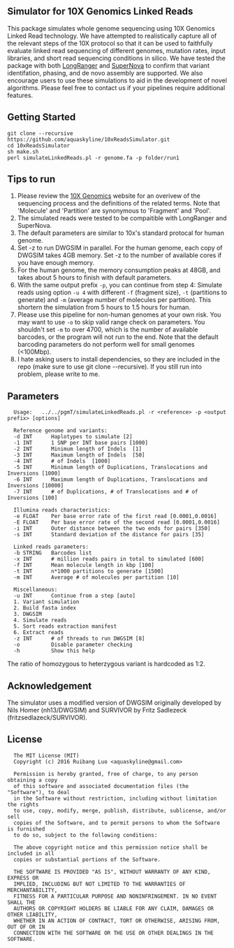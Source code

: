 ## Simulator for 10X Genomics Linked Reads

This package simulates whole genome sequencing using 10X Genomics Linked Read technology.  We have attempted to realistically capture all of the relevant steps of the 10X protocol so that it can be used to faithfully evaluate linked read sequencing of different genomes, mutation rates, input libraries, and short read sequencing conditions in silico. We have tested the package with both <a href="https://support.10xgenomics.com/genome-exome/software/pipelines/latest/what-is-long-ranger">LongRanger</a> and <a href="https://support.10xgenomics.com/de-novo-assembly/software/overview/welcome">SuperNova</a> to confirm that variant identifation, phasing, and de novo assembly are supported. We also encourage users to use these simulations to aid in the development of novel algorithms. Please feel free to contact us if your pipelines require additional features.

## Getting Started

```
git clone --recursive https://github.com/aquaskyline/10xReadsSimulator.git
cd 10xReadsSimulator
sh make.sh
perl simulateLinkedReads.pl -r genome.fa -p folder/run1
```

## Tips to run
1. Please review the <a href="https://www.10xgenomics.com/">10X Genomics</a> website for an overivew of the sequencing process and the definitions of the related terms. Note that 'Molecule' and 'Partition' are synonymous to 'Fragment' and 'Pool'.
2. The simulated reads were tested to be compaitible with LongRanger and SuperNova.
3. The default parameters are similar to 10x's standard protocal for human genome.
4. Set -z to run DWGSIM in parallel. For the human genome, each copy of DWGSIM takes 4GB memory. Set -z to the number of available cores if you have enough memory.
5. For the human genome, the memory consumption peaks at 48GB, and takes about 5 hours to finish with default parameters.
6. With the same output prefix `-p`, you can continue from step 4: Simulate reads using option `-u 4` with different `-f` (fragment size), `-t` (partitions to generate) and `-m` (average number of molecules per partition). This shortern the simulation from 5 hours to 1.5 hours for human.
7. Please use this pipeline for non-human genomes at your own risk. You may want to use `-o` to skip valid range check on parameters. You shouldn't set `-m` to over 4700, which is the number of available barcodes, or the program will not run to the end. Note that the default barcoding parameters do not perform well for small genomes (<100Mbp).
8. I hate asking users to install dependencies, so they are included in the repo (make sure to use git clone --recursive). If you still run into problem, please write to me.


## Parameters
```
  Usage:   ../../pgmT/simulateLinkedReads.pl -r <reference> -p <output prefix> [options]

  Reference genome and variants:
  -d INT      Haplotypes to simulate [2]
  -1 INT      1 SNP per INT base pairs [1000]
  -2 INT      Minimum length of Indels  [1]
  -3 INT      Maximum length of Indels  [50]
  -4 INT      # of Indels  [1000]
  -5 INT      Minimum length of Duplications, Translocations and Inversions [1000]
  -6 INT      Maximum length of Duplications, Translocations and Inversions [10000]
  -7 INT      # of Duplications, # of Translocations and # of Inversions [100]

  Illumina reads characteristics:
  -e FLOAT    Per base error rate of the first read [0.0001,0.0016]
  -E FLOAT    Per base error rate of the second read [0.0001,0.0016]
  -i INT      Outer distance between the two ends for pairs [350]
  -s INT      Standard deviation of the distance for pairs [35]

  Linked reads parameters:
  -b STRING   Barcodes list
  -x INT      # million reads pairs in total to simulated [600]
  -f INT      Mean molecule length in kbp [100]
  -t INT      n*1000 partitions to generate [1500]
  -m INT      Average # of molecules per partition [10]

  Miscellaneous:
  -u INT      Continue from a step [auto]
  1. Variant simulation
  2. Build fasta index
  3. DWGSIM
  4. Simulate reads
  5. Sort reads extraction manifest
  6. Extract reads
  -z INT      # of threads to run DWGSIM [8]
  -o          Disable parameter checking
  -h          Show this help
```
The ratio of homozygous to heterzygous variant is hardcoded as 1:2.

## Acknowledgement
The simulator uses a modified version of DWGSIM originally developed by Nils Homer (nh13/DWGSIM) and SURVIVOR by Fritz Sadlezeck (fritzsedlazeck/SURVIVOR).

## License
```
  The MIT License (MIT)
  Copyright (c) 2016 Ruibang Luo <aquaskyline@gmail.com>
 
  Permission is hereby granted, free of charge, to any person obtaining a copy
  of this software and associated documentation files (the "Software"), to deal
  in the Software without restriction, including without limitation the rights
  to use, copy, modify, merge, publish, distribute, sublicense, and/or sell
  copies of the Software, and to permit persons to whom the Software is furnished
  to do so, subject to the following conditions:
 
  The above copyright notice and this permission notice shall be included in all
  copies or substantial portions of the Software.
 
  THE SOFTWARE IS PROVIDED "AS IS", WITHOUT WARRANTY OF ANY KIND, EXPRESS OR
  IMPLIED, INCLUDING BUT NOT LIMITED TO THE WARRANTIES OF MERCHANTABILITY,
  FITNESS FOR A PARTICULAR PURPOSE AND NONINFRINGEMENT. IN NO EVENT SHALL THE
  AUTHORS OR COPYRIGHT HOLDERS BE LIABLE FOR ANY CLAIM, DAMAGES OR OTHER LIABILITY,
  WHETHER IN AN ACTION OF CONTRACT, TORT OR OTHERWISE, ARISING FROM, OUT OF OR IN
  CONNECTION WITH THE SOFTWARE OR THE USE OR OTHER DEALINGS IN THE SOFTWARE.
```

